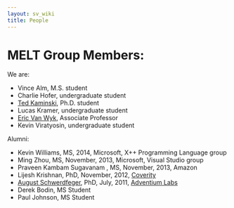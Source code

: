 ```yaml
---
layout: sv_wiki
title: People
---
```


# MELT Group Members:

We are:
* Vince Alm, M.S. student
* Charlie Hofer, undergraduate student
* [Ted Kaminski](http://www-users.cs.umn.edu/~tedinski/), Ph.D. student
* Lucas Kramer, undergraduate student
* [Eric Van Wyk](http://www-users.cs.umn.edu/~evw/), Associate Professor
* Kevin Viratyosin, undergraduate student

Alumni:
* Kevin Williams, MS, 2014, Microsoft, X++ Programming Language group
* Ming Zhou, MS, November, 2013, Microsoft, Visual Studio group
* Praveen Kambam Sugavanam , MS, November, 2013, Amazon
* Lijesh Krishnan, PhD, November, 2012, [Coverity](http://www.coverity.com/)
* [August Schwerdfeger](http://www.adventiumlabs.com/about-us/staff/technical-staff/august-schwerdfeger-phd), PhD, July, 2011, [Adventium Labs](http://www.adventiumlabs.com/)
* Derek Bodin, MS Student
* Paul Johnson, MS Student
